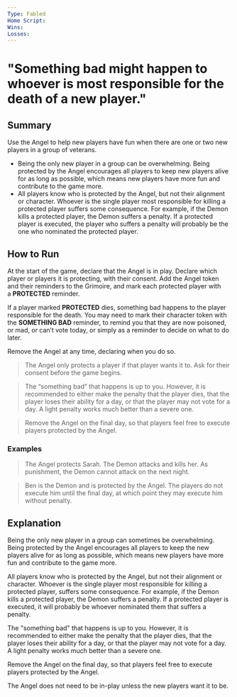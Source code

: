 ```yaml
---
Type: Fabled
Home Script: 
Wins: 
Losses:
---
```

# "Something bad might happen to whoever is most responsible for the death of a new player."

## Summary
Use the Angel to help new players have fun when there are one or two new players in a group of veterans.

- Being the only new player in a group can be overwhelming. Being protected by the Angel encourages all players to keep new players alive for as long as possible, which means new players have more fun and contribute to the game more.
- All players know who is protected by the Angel, but not their alignment or character. Whoever is the single player most responsible for killing a protected player suffers some consequence. For example, if the Demon kills a protected player, the Demon suffers a penalty. If a protected player is executed, the player who suffers a penalty will probably be the one who nominated the protected player.
## How to Run
At the start of the game, declare that the Angel is in play. Declare which player or players it is protecting, with their consent. Add the Angel token and their reminders to the Grimoire, and mark each protected player with a **PROTECTED** reminder.

If a player marked **PROTECTED** dies, something bad happens to the player responsible for the death. You may need to mark their character token with the **SOMETHING BAD** reminder, to remind you that they are now poisoned, or mad, or can’t vote today, or simply as a reminder to decide on what to do later.

Remove the Angel at any time, declaring when you do so.

>The Angel only protects a player if that player wants it to. Ask for their consent before the game begins.

>The “something bad” that happens is up to you. However, it is recommended to either make the penalty that the player dies, that the player loses their ability for a day, or that the player may not vote for a day. A light penalty works much better than a severe one.

>Remove the Angel on the final day, so that players feel free to execute players protected by the Angel.
### Examples
>The Angel protects Sarah. The Demon attacks and kills her. As punishment, the Demon cannot attack on the next night.

>Ben is the Demon and is protected by the Angel. The players do not execute him until the final day, at which point they may execute him without penalty.

## Explanation
Being the only new player in a group can sometimes be overwhelming. Being protected by the Angel encourages all players to keep the new players alive for as long as possible, which means new players have more fun and contribute to the game more.

All players know who is protected by the Angel, but not their alignment or character. Whoever is the single player most responsible for killing a protected player, suffers some consequence. For example, if the Demon kills a protected player, the Demon suffers a penalty. If a protected player is executed, it will probably be whoever nominated them that suffers a penalty.

The "something bad" that happens is up to you. However, it is recommended to either make the penalty that the player dies, that the player loses their ability for a day, or that the player may not vote for a day. A light penalty works much better than a severe one.

Remove the Angel on the final day, so that players feel free to execute players protected by the Angel.

The Angel does not need to be in-play unless the new players want it to be.
